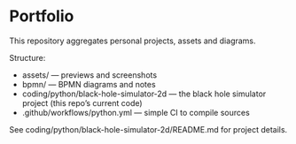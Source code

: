 # Portfolio

This repository aggregates personal projects, assets and diagrams.

Structure:

- assets/ — previews and screenshots
- bpmn/ — BPMN diagrams and notes
- coding/python/black-hole-simulator-2d — the black hole simulator project (this repo’s current code)
- .github/workflows/python.yml — simple CI to compile sources

See coding/python/black-hole-simulator-2d/README.md for project details.

